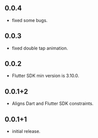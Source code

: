 ## 0.0.4

* fixed some bugs.

## 0.0.3

* fixed double tap animation.

## 0.0.2

* Flutter SDK min version is 3.10.0.

## 0.0.1+2

* Aligns Dart and Flutter SDK constraints.

## 0.0.1+1

* initial release.
